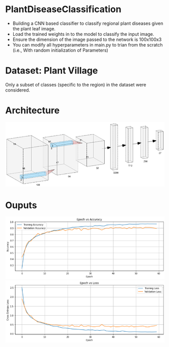 # PlantDiseaseClassification
* Building a CNN based classifier to classify regional plant diseases given the plant leaf image. <br>
* Load the trained weights in to the model to classify the input image. 
* Ensure the dimension of the image passed to the network is 100x100x3  
* You can modify all hyperparameters in main.py to trian from the scratch (i.e., With random initialization of Parameters)
# Dataset: Plant Village
Only a subset of classes (specific to the region) in the dataset were considered. 
# Architecture
![alt text](./Output/arch-1.PNG)
# Ouputs
![alt text](./Output/train_accuracy.PNG)
![alt text](./Output/train_loss.PNG)

